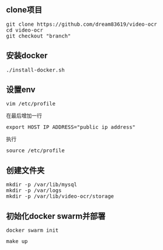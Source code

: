 ## clone项目
<pre>
git clone https://github.com/dream83619/video-ocr
cd video-ocr
git checkout "branch"
</pre>



## 安装docker

<pre>./install-docker.sh</pre>

## 设置env

<pre>vim /etc/profile</pre>

在最后增加一行
<pre>export HOST_IP_ADDRESS="public_ip_address"</pre>

执行
<pre>source /etc/profile</pre>

## 创建文件夹
<pre>
mkdir -p /var/lib/mysql
mkdir -p /var/logs
mkdir -p /var/lib/video-ocr/storage
</pre>

## 初始化docker swarm并部署
<pre>docker swarm init</pre>
<pre>make up</pre>
